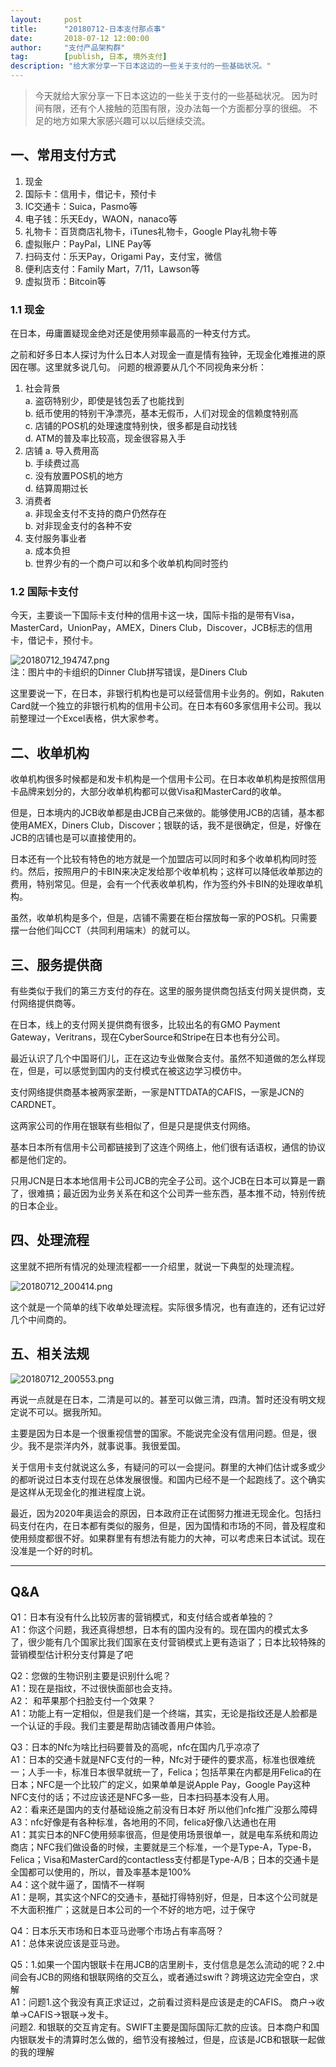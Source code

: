 ```yaml
---  
layout:     post   
title:      "20180712-日本支付那点事"  
date:       2018-07-12 12:00:00  
author:     "支付产品架构群"  
tag:		[publish, 日本, 境外支付] 
description: "给大家分享一下日本这边的一些关于支付的一些基础状况。"
---
```



> 今天就给大家分享一下日本这边的一些关于支付的一些基础状况。 因为时间有限，还有个人接触的范围有限，没办法每一个方面都分享的很细。 不足的地方如果大家感兴趣可以以后继续交流。

## 一、常用支付方式

1. 现金   
2. 国际卡：信用卡，借记卡，预付卡  
3. IC交通卡：Suica，Pasmo等  
4. 电子钱：乐天Edy，WAON，nanaco等  
5. 礼物卡：百货商店礼物卡，iTunes礼物卡，Google Play礼物卡等  
6. 虚拟账户：PayPal，LINE Pay等  
7. 扫码支付：乐天Pay，Origami Pay，支付宝，微信  
8. 便利店支付：Family Mart，7/11，Lawson等  
9. 虚拟货币：Bitcoin等


### 1.1 现金

在日本，毋庸置疑现金绝对还是使用频率最高的一种支付方式。

之前和好多日本人探讨为什么日本人对现金一直是情有独钟，无现金化难推进的原因在哪。这里就多说几句。 问题的根源要从几个不同视角来分析：
1. 社会背景   
  a. 盗窃特别少，即使是钱包丢了也能找到  
  b. 纸币使用的特别干净漂亮，基本无假币，人们对现金的信赖度特别高  
  c. 店铺的POS机的处理速度特别快，很多都是自动找钱   
  d. ATM的普及率比较高，现金很容易入手  
2. 店铺 
  a. 导入费用高   
  b. 手续费过高   
  c. 没有放置POS机的地方   
  d. 结算周期过长  
3. 消费者   
  a. 非现金支付不支持的商户仍然存在  
  b. 对非现金支付的各种不安  
4. 支付服务事业者  
  a. 成本负担  
  b. 世界少有的一个商户可以和多个收单机构同时签约  

### 1.2 国际卡支付

今天，主要谈一下国际卡支付种的信用卡这一块，国际卡指的是带有Visa，MasterCard，UnionPay，AMEX，Diners Club，Discover，JCB标志的信用卡，借记卡，预付卡。

![20180712_194747.png](http://static.cocolian.cn/img/201807/20180712_194747.png)  
注：图片中的卡组织的Dinner Club拼写错误，是Diners Club  

这里要说一下，在日本，非银行机构也是可以经营信用卡业务的。例如，Rakuten Card就一个独立的非银行机构的信用卡公司。在日本有60多家信用卡公司。我以前整理过一个Excel表格，供大家参考。

## 二、收单机构   

收单机构很多时候都是和发卡机构是一个信用卡公司。在日本收单机构是按照信用卡品牌来划分的，大部分收单机构都可以做Visa和MasterCard的收单。

但是，日本境内的JCB收单都是由JCB自己来做的。能够使用JCB的店铺，基本都使用AMEX，Diners Club，Discover；银联的话，我不是很确定，但是，好像在JCB的店铺也是可以直接使用的。

日本还有一个比较有特色的地方就是一个加盟店可以同时和多个收单机构同时签约。然后，按照用户的卡BIN来决定发给那个收单机构；这样可以降低收单那边的费用，特别常见。但是，会有一个代表收单机构，作为签约外卡BIN的处理收单机构。

虽然，收单机构是多个，但是，店铺不需要在柜台摆放每一家的POS机。只需要摆一台他们叫CCT（共同利用端末）的就可以。

## 三、服务提供商  

有些类似于我们的第三方支付的存在。这里的服务提供商包括支付网关提供商，支付网络提供商等。

在日本，线上的支付网关提供商有很多，比较出名的有GMO Payment Gateway，Veritrans，现在CyberSource和Stripe在日本也有分公司。

最近认识了几个中国哥们儿，正在这边专业做聚合支付。虽然不知道做的怎么样现在，但是，可以感觉到国内的支付模式在被这边学习模仿中。

支付网络提供商基本被两家垄断，一家是NTTDATA的CAFIS，一家是JCN的CARDNET。

这两家公司的作用在银联有些相似了，但是只是提供支付网络。

基本日本所有信用卡公司都链接到了这连个网络上，他们很有话语权，通信的协议都是他们定的。

只用JCN是日本本地信用卡公司JCB的完全子公司。这个JCB在日本可以算是一霸了，很难搞；最近因为业务关系在和这个公司弄一些东西，基本推不动，特别传统的日本企业。

## 四、处理流程  

这里就不把所有情况的处理流程都一一介绍里，就说一下典型的处理流程。

![20180712_200414.png](http://static.cocolian.cn/img/201807/20180712_200414.png)

这个就是一个简单的线下收单处理流程。实际很多情况，也有直连的，还有记过好几个中间商的。

## 五、相关法规  

![20180712_200553.png](http://static.cocolian.cn/img/201807/20180712_200553.png)

再说一点就是在日本，二清是可以的。甚至可以做三清，四清。暂时还没有明文规定说不可以。据我所知。

主要是因为日本是一个很重视信誉的国家。不能说完全没有信用问题。但是，很少。我不是崇洋内外，就事说事。我很爱国。

关于信用卡支付就说这么多，有疑问的可以一会提问。群里的大神们估计或多或少的都听说过日本支付现在总体发展很慢。和国内已经不是一个起跑线了。这个确实是这样从无现金化的推进程度上说。

最近，因为2020年奥运会的原因，日本政府正在试图努力推进无现金化。包括扫码支付在内，在日本都有类似的服务，但是，因为国情和市场的不同，普及程度和使用频度都很不好。如果群里有有想法有能力的大神，可以考虑来日本试试。现在没准是一个好的时机。

---
## Q&A  

Q1：日本有没有什么比较厉害的营销模式，和支付结合或者单独的？  
A1：你这个问题，我还真得想想，日本有的国内没有的。现在国内的模式太多了，很少能有几个国家比我们国家在支付营销模式上更有造诣了；日本比较特殊的营销模型估计积分支付算是了吧

Q2：您做的生物识别主要是识别什么呢？  
A1：现在是指纹，不过很快面部也会支持。  
A2： 和苹果那个扫脸支付一个效果？  
A1：功能上有一定相似，但是我们是一个终端，其实，无论是指纹还是人脸都是一个认证的手段。我们主要是帮助店铺改善用户体验。  

Q3：日本的Nfc为啥比扫码要普及的高呢，nfc在国内几乎凉凉了  
A1：日本的交通卡就是NFC支付的一种，Nfc对于硬件的要求高，标准也很难统一；人手一卡，标准日本很早就统一了，Felica；包括苹果在内都是用Felica的在日本；NFC是一个比较广的定义，如果单单是说Apple Pay，Google Pay这种NFC支付的话；不过应该还是NFC多一些，日本扫码基本没有人用。  
A2：看来还是国内的支付基础设施之前没有日本好 所以他们nfc推广没那么障碍  
A3：nfc好像是有各种标准，各地用的不同，felica好像八达通也在用  
A1：其实日本的NFC使用频率很高，但是使用场景很单一，就是电车系统和周边商店；NFC我们做设备的时候，主要就是三个标准，一个是Type-A，Type-B，Felica；Visa和MasterCard的contactless支付都是Type-A/B；日本的交通卡是全国都可以使用的，所以，普及率基本是100%  
A4：这个就牛逼了，国情不一样啊  
A1：是啊，其实这个NFC的交通卡，基础打得特别好，但是，日本这个公司就是不大面积推广；这就是日本公司的一个不好的地方吧，过于保守  

Q4：日本乐天市场和日本亚马逊哪个市场占有率高呀？  
A1：总体来说应该是亚马逊。  

Q5：1.如果一个国内银联卡在用JCB的店里刷卡，支付信息是怎么流动的呢？2.中间会有JCB的网络和银联网络的交互么，或者通过swift？跨境这边完全空白，求解  
A1：问题1.这个我没有真正求证过，之前看过资料是应该是走的CAFIS。 商户->收单->CAFIS->银联->发卡。  
问题2. 和银联的交互肯定有。SWIFT主要是国际国际汇款的应该。日本商户和国内银联发卡的清算时怎么做的，细节没有接触过，但是，应该是JCB和银联一起做的我的理解  
